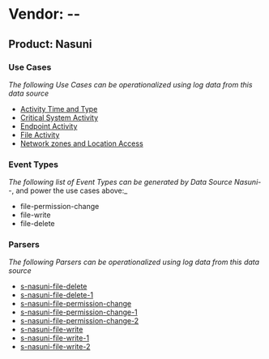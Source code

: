 Vendor: --
==========
Product: Nasuni
---------------

### Use Cases

_The following Use Cases can be operationalized using log data from this data source_

* [Activity Time  and Type](../UseCases/usecase_activity_time__and_type.md)
* [Critical System Activity](../UseCases/usecase_critical_system_activity.md)
* [Endpoint Activity](../UseCases/usecase_endpoint_activity.md)
* [File Activity](../UseCases/usecase_file_activity.md)
* [Network zones and Location Access](../UseCases/usecase_network_zones_and_location_access.md)


### Event Types

_The following list of Event Types can be generated by Data Source Nasuni_--, and power the use cases above:_

- file-permission-change
- file-write
- file-delete


### Parsers

_The following Parsers can be operationalized using log data from this data source_

* [s-nasuni-file-delete](../Parsers/parserContent_s-nasuni-file-delete.md)
* [s-nasuni-file-delete-1](../Parsers/parserContent_s-nasuni-file-delete-1.md)
* [s-nasuni-file-permission-change](../Parsers/parserContent_s-nasuni-file-permission-change.md)
* [s-nasuni-file-permission-change-1](../Parsers/parserContent_s-nasuni-file-permission-change-1.md)
* [s-nasuni-file-permission-change-2](../Parsers/parserContent_s-nasuni-file-permission-change-2.md)
* [s-nasuni-file-write](../Parsers/parserContent_s-nasuni-file-write.md)
* [s-nasuni-file-write-1](../Parsers/parserContent_s-nasuni-file-write-1.md)
* [s-nasuni-file-write-2](../Parsers/parserContent_s-nasuni-file-write-2.md)
